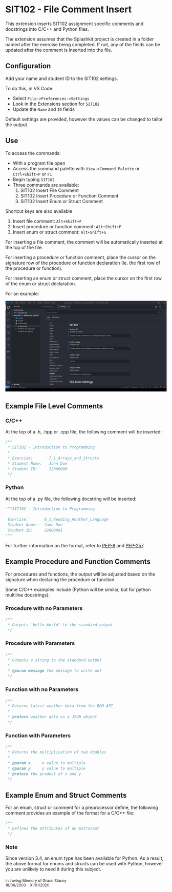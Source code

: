 # SIT102 - File Comment Insert

This extension inserts SIT102 assignment specific comments and docstrings into C/C++ and Python files.

The extension assumes that the Splashkit project is created in a folder named after the exercise being completed. If not, any of the fields can be updated after the comment is inserted into the file.

## Configuration

Add your name and student ID to the SIT102 settings.

To do this, in VS Code:

* Select `File->Preferences->Settings`
* Look in the Extensions section for `SIT102`
* Update the `Name` and `ID` fields

Default settings are provided, however the values can be changed to tailor the output.

## Use

To access the commands:

* With a program file open
* Access the command palette with `View->Command Palette` or `Ctrl+Shift+P` or `F1`
* Begin typing `SIT102`
* Three commands are available:
    1. SIT102 Insert File Comment
    2. SIT102 Insert Procedure or Function Comment
    3. SIT102 Insert Enum or Struct Comment

Shortcut keys are also available

1. Insert file comment:                   `Alt+Shift+F`
2. Insert procedure or function comment:  `Alt+Shift+P`
3. Insert enum or struct comment:         `Alt+Shift+S`

For inserting a file comment, the comment will be automatically inserted at the top of the file.

For inserting a procedure or function comment, place the cursor on the signature row of the procedure or function declaration (ie. the first row of the procedure or function).

For inserting an enum or struct comment, place the cursor on the first row of the enum or struct declaration.

For an example:

![demo](./media/use_explanation.gif)

## Example File Level Comments

### C/C++

At the top of a .h, .hpp or .cpp file, the following comment will be inserted:

```cpp
/**  
 * SIT102 - Introduction to Programming  
 *  
 * Exercise:       7_1_Arrays_and_Structs  
 * Student Name:   John Doe  
 * Student ID:     22000000  
 */
```

### Python

At the top of a .py file, the following docstring will be inserted:

```python
"""SIT102 - Introduction to Programming  

 Exercise:       8_1_Reading_Another_Language  
 Student Name:   Jane Doe  
 Student ID:     22000001  
"""
```

For further information on the format, refer to [PEP-8](https://www.python.org/dev/peps/pep-0008/) and [PEP-257](https://www.python.org/dev/peps/pep-0257/).

## Example Procedure and Function Comments

For procedures and functions, the output will be adjusted based on the signature when declaring the procedure or function.

Some C/C++ examples include (Python will be similar, but for python multiline docstrings):

### Procedure with no Parameters

```cpp
/**  
 * Outputs `Hello World` to the standard output
 */
```

### Procedure with Parameters

```cpp
/**  
 * Outputs a string to the standard output
 *
 * @param message the message to write out
 */
```

### Function with no Parameters

```cpp
/**  
 * Returns latest weather data from the BOM API
 *
 * @return weather data as a JSON object
 */
```

### Function with Parameters

```cpp
/**  
 * Returns the multiplication of two doubles
 *
 * @param x     x value to multiple
 * @param y     y value to multiple
 * @return the product of x and y
 */
```

## Example Enum and Struct Comments

For an enum, struct or comment for a preprocessor define, the following comment provides an example of the format for a C/C++ file:

```cpp
/**  
 * Defines the attributes of an Astronaut  
 */
```

### Note

Since version 3.4, an enum type has been available for Python. As a result, the above format for enums and structs can be used with Python, however you are unlikely to need it during this subject.

<sub>In Loving Memory of Grace Stacey</sub><br/><sup>18/06/2003 - 01/01/2020</sup>